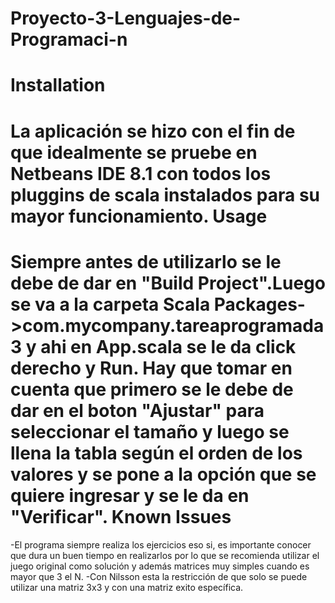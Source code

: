 # Proyecto-3-Lenguajes-de-Programaci-n

Installation
===========
La aplicación se hizo con el fin de que idealmente se pruebe en Netbeans IDE 8.1 con todos los pluggins de scala instalados para su mayor funcionamiento. 
Usage
===========
Siempre antes de utilizarlo se le debe de dar en "Build Project".Luego se va a la carpeta Scala Packages->com.mycompany.tareaprogramada3 y ahi en App.scala se le da click derecho y Run.
Hay que tomar en cuenta que primero se le debe de dar en el boton "Ajustar" para seleccionar el tamaño y luego se llena la tabla según el orden de los valores y se pone a la opción que se quiere ingresar y se le da en "Verificar".
Known Issues
============
-El programa siempre realiza los ejercicios eso si, es importante conocer que dura un buen tiempo en realizarlos por lo que se recomienda utilizar el juego original como solución y además matrices muy simples cuando es mayor que 3 el N. 
-Con Nilsson esta la restricción de que solo se puede utilizar una matriz 3x3 y con una matriz exito específica.

